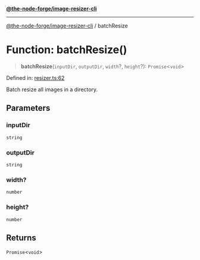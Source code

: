 [**@the-node-forge/image-resizer-cli**](../README.md)

***

[@the-node-forge/image-resizer-cli](../globals.md) / batchResize

# Function: batchResize()

> **batchResize**(`inputDir`, `outputDir`, `width`?, `height`?): `Promise`\<`void`\>

Defined in: [resizer.ts:62](https://github.com/The-Node-Forge/image-resizer-cli/blob/3516744fc1de767ca36fafd57c7d2b23a0c4172e/src/resizer.ts#L62)

Batch resize all images in a directory.

## Parameters

### inputDir

`string`

### outputDir

`string`

### width?

`number`

### height?

`number`

## Returns

`Promise`\<`void`\>
